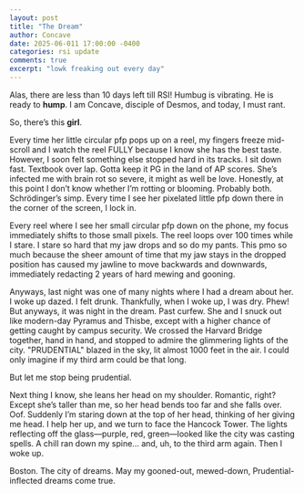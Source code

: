 ```yaml
---
layout: post
title: "The Dream"
author: Concave
date: 2025-06-011 17:00:00 -0400
categories: rsi update
comments: true
excerpt: "lowk freaking out every day"
---
```


Alas, there are less than 10 days left till RSI! Humbug is vibrating. He is ready to **hump**. I am Concave, disciple of Desmos, and today, I must rant. 

So, there’s this **girl**. 

Every time her little circular pfp pops up on a reel, my fingers freeze mid-scroll and I watch the reel FULLY because I know she has the best taste. However, I soon felt something else stopped hard in its tracks. I sit down fast. Textbook over lap. Gotta keep it PG in the land of AP scores. She’s infected me with brain rot so severe, it might as well be love. Honestly, at this point I don’t know whether I’m rotting or blooming. Probably both. Schrödinger’s simp. Every time I see her pixelated little pfp down there in the corner of the screen, I lock in.

Every reel where I see her small circular pfp down on the phone, my focus immediately shifts to those small pixels. The reel loops over 100 times while I stare. I stare so hard that my jaw drops and so do my pants. This pmo so much because the sheer amount of time that my jaw stays in the dropped position has caused my jawline to move backwards and downwards, immediately redacting 2 years of hard mewing and gooning. 

Anyways, last night was one of many nights where I had a dream about her. I woke up dazed. I felt drunk. Thankfully, when I woke up, I was dry. Phew! But anyways, it was night in the dream. Past curfew. She and I snuck out like modern-day Pyramus and Thisbe, except with a higher chance of getting caught by campus security. We crossed the Harvard Bridge together, hand in hand, and stopped to admire the glimmering lights of the city. "PRUDENTIAL" blazed in the sky, lit almost 1000 feet in the air. I could only imagine if my third arm could be that long.

But let me stop being prudential.

Next thing I know, she leans her head on my shoulder. Romantic, right? Except she’s taller than me, so her head bends too far and she falls over. Oof. Suddenly I’m staring down at the top of her head, thinking of her giving me head. I help her up, and we turn to face the Hancock Tower. The lights reflecting off the glass—purple, red, green—looked like the city was casting spells. A chill ran down my spine... and, uh, to the third arm again. Then I woke up.

Boston. The city of dreams. May my gooned-out, mewed-down, Prudential-inflected dreams come true.
